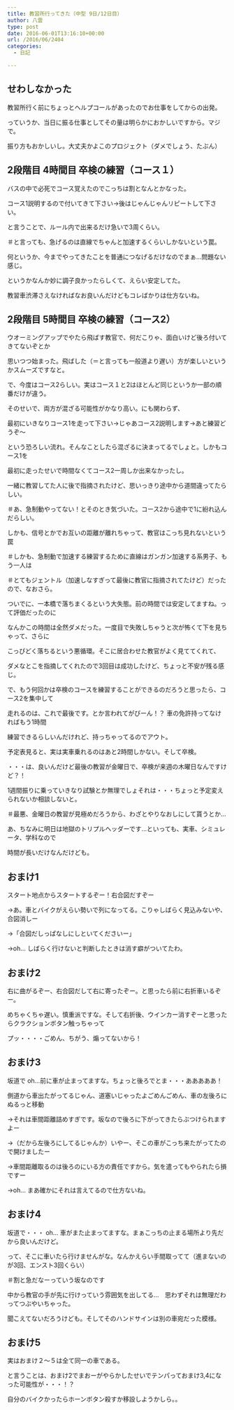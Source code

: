 ```yaml
---
title: 教習所行ってきた（中型 9日/12日目）
author: 八雲
type: post
date: 2016-06-01T13:16:10+00:00
url: /2016/06/2404
categories:
  - 日記

---
```

## せわしなかった

教習所行く前にちょっとヘルプコールがあったのでお仕事をしてからの出発。
  
っていうか、当日に振る仕事としてその量は明らかにおかしいですから。マジで。
  
振り方もおかしいし。大丈夫かよこのプロジェクト（ダメでしょう、たぶん）

## 2段階目 4時間目 卒検の練習（コース１）

バスの中で必死でコース覚えたのでこっちは割となんとかなった。
  
コース1説明するので付いてきて下さい→後はじゃんじゃんリピートして下さい。
  
と言うことで、ルール内で出来るだけ急いで3周くらい。
  
＃と言っても、急げるのは直線でちゃんと加速するくらいしかないという罠。
  
何というか、今までやってきたことを普通につなげるだけなのでまぁ…問題ない感じ。
  
というかなんか妙に調子良かったらしくて、えらい安定してた。
  
教習車渋滞さえなければなお良いんだけどもコレばかりは仕方ないね。

## 2段階目 5時間目 卒検の練習（コース2）

ウオーミングアップでやたら飛ばす教官で、何だこりゃ、面白いけど後ろ付いてきてないぞとか
  
思いつつ始まった。飛ばした（＝と言っても一般道より遅い）方が楽しいというかスムーズですなと。

で、今度はコース2らしい。実はコース１と2はほとんど同じというか一部の順番だけが違う。
  
そのせいで、両方が混ざる可能性がかなり高い。にも関わらず、
  
最初にいきなりコース1を走って下さい→じゃあコース2説明します→あと練習どうぞ〜
  
という恐ろしい流れ。そんなことしたら混ざるに決まってるでしょと。しかもコース1を
  
最初に走ったせいで時間なくてコース2一周しか出来なかったし。
  
一緒に教習してた人に後で指摘されたけど、思いっきり途中から道間違ってたらしい。
  
＃あ、急制動やってない！とそのとき気づいた。コース2から途中で1に紛れ込んだらしい。
  
しかも、信号とかでお互いの距離が離れちゃって、教官はこっち見れないという罠
  
＃しかも、急制動で加速する練習するために直線はガンガン加速する系男子、もう一人は
  
＃とてもジェントル（加速しなすぎって最後に教官に指摘されてたけど）だったので、なおさら。

ついでに、一本橋で落ちまくるという大失態。前の時間では安定してますね。って評価だったのに
  
なんかこの時間は全然ダメだった。一度目で失敗しちゃうと次が怖くて下を見ちゃって、さらに
  
こっぴどく落ちるという悪循環。そこに居合わせた教官がよく見ててくれて、
  
ダメなとこを指摘してくれたので3回目は成功したけど、ちょっと不安が残る感じ。

で、もう何回かは卒検のコースを練習することができるのだろうと思ったら、コース2を集中して
  
走れるのは、これで最後です。とか言われてがびーん！？ 車の免許持ってなければもう1時間
  
練習できるらしいんだけれど、持っちゃってるのでアウト。
  
予定表見ると、実は実車乗れるのはあと2時間しかない。そして卒検。
  
・・・は、良いんだけど最後の教習が金曜日で、卒検が来週の木曜日なんですけど？！
  
1週間振りに乗っていきなり試験とか無理でしょそれは・・・ちょっと予定変えられないか相談しないと。
  
＃最悪、金曜日の教習が見極めだろうから、わざとやりなおしにして貰うとか…

あ、ちなみに明日は地獄のトリプルヘッダーです…といっても、実車、シミュレータ、学科なので
  
時間が長いだけなんだけども。

## おまけ1

スタート地点からスタートするぞー！右合図だすぞー
  
→あ。車とバイクがえらい勢いで列になってる。こりゃしばらく見込みないや、合図消しー
  
→「合図だしっぱなしにしといてくださいー」
  
→oh&#8230; しばらく行けないと判断したときは消す癖がついてたわ。

## おまけ2

右に曲がるぞー、右合図だして右に寄ったぞー。と思ったら前に右折車いるぞー。
  
めちゃくちゃ遅い。慎重派ですな。そして右折後、ウインカー消すぞーと思ったらクラクションボタン触っちゃって
  
プッ・・・・ごめん、ちがう、煽ってないから！

## おまけ3

坂道で oh&#8230;前に車が止まってますな。ちょっと後ろでとま・・・あああああ！
  
側道から車出たがってるじゃん、道塞いじゃったよごめんごめん、車の左後ろにぬるっと移動
  
→それは車間距離詰めすぎです。坂なので後ろに下がってきたらぶつけられますよー
  
→（だから左後ろにしてるじゃんか）いやー、そこの車がこっち来たがってたので開けましたー
  
→車間距離取るのは後ろのにいる方の責任ですから。気を遣ってもやられたら損ですー
  
→oh&#8230; まあ確かにそれは言えてるので仕方ないね。

## おまけ4

坂道で・・・ oh&#8230; 車がまた止まってますな。まぁこっちの止まる場所より先だから良いんだけど。
  
って、そこに車いたら行けませんがな。なんかえらい手間取ってて（進まないのが3回、エンスト3回くらい）
  
＃割と急だなーっていう坂なのです
  
中から教官の手が先に行けっていう雰囲気を出してる…　思わずそれは無理だわってつぶやいちゃった。
  
聞こえてないだろうけども。そしてそのハンドサインは別の車宛だった模様。

## おまけ5

実はおまけ２〜５は全て同一の車である。
  
と言うことは、おまけ2でまおーがやらかしたせいでテンパっておまけ3,4になった可能性が・・・！？
  
自分のバイクかったらホーンボタン殺すか移設しようかしら。。